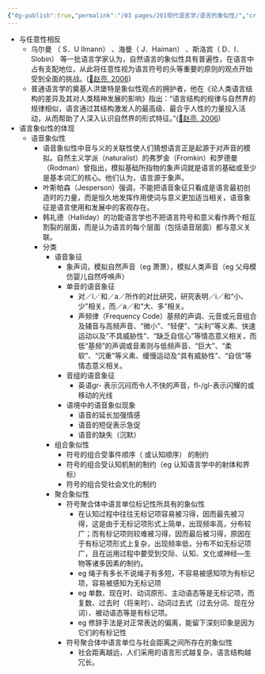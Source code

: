 ```yaml
---
{"dg-publish":true,"permalink":"/03 pages/201现代语言学/语言的象似性/","created":"2024-11-30T21:03:37.317+08:00","updated":"2025-03-02T15:15:50.013+08:00"}
---
```


- 与任意性相反
	- 乌尔曼 （ S．U llmann） 、海曼（ J．Haiman） 、斯洛宾（ D．I．Slobin） 等一批语言学家认为，自然语言的象似性具有普遍性，在语言中占有支配地位，从此将任意性视为语言符号的头等重要的原则的观点开始受到全面的挑战。([📖赵亮, 2006](zotero://open-pdf/library/items/4FQEY4RS?page=1&annotation=HJZELAXF))
	- 普通语言学的奠基人洪堡特是象似性观点的拥护者，他在《论人类语言结构的差异及其对人类精神发展的影响》指出：“语言结构的规律与自然界的规律相似，语言通过其结构激发人的最高级、最合乎人性的力量投入活动，从而帮助了人深入认识自然界的形式特征。”([📖赵亮, 2006](zotero://open-pdf/library/items/4FQEY4RS?page=1&annotation=VI44Y6N4))
- 语言象似性的体现
	- 语音象似性
		- 语音象似性中音与义的关联性使人们猜想语言正是起源于对声音的模拟。自然主义学派（naturalist）的弗罗金（Fromkin）和罗德曼（Rodman）曾指出，模拟基础所指物的象声词就是语言的基础或至少是基本词汇的核心。他们认为，语言源于象声。
		- 叶斯帕森（Jesperson）强调，不能把语音象征只看成是语言最初创造时的力量，而是恒久地发挥作用使词与意义更加适当相关，语音象征是语言使用和发展中的客观存在。
		- 韩礼德（Halliday）的功能语言学也不把语言符号和意义看作两个相互割裂的层面，而是认为语言的每个层面（包括语音层面）都与意义关联。
		- 分类
			- 语音象征
				- 象声词，模拟自然声音（eg 萧萧），模拟人类声音（eg 父母模仿婴儿自然呼唤声）
				- 单音的语音象征
					- 对／i／和／a／所作的对比研究，研究表明／i／和“小、少”相关，而／a／和“大、多”相关。
					- 声频律（Frequency Code）基频的声调、元音或元音组合及辅音与高频声音、“微小”、“轻便”、“尖利”等义素、快速运动以及“不具威胁性”、“缺乏自信心”等情态意义相关，而低“基频”的声调或音素则与低频声音、“巨大”、“柔软”、“沉重”等义素、缓慢运动及“具有威胁性”、“自信”等情态意义相关。
				- 音组的语音象征
					- 英语gr- 表示沉闷而令人不快的声音，fl-/gl-表示闪耀的或移动的光线
				- 语境中的语音象似现象
					- 语音的延长加强情感
					- 语音的短促表示急促
					- 语音的缺失（沉默）
			- 组合象似性
				- 符号的组合受事件顺序（ 或认知顺序） 的制约
				- 符号的组合受认知机制的制约（eg 认知语言学中的射体和界标）
				- 符号的组合受社会文化的制约
			- 聚合象似性
				- 符号聚合体中语言单位标记性所具有的象似性
					- 在认知过程中往往无标记项容易被习得，因而最先被习得，这是由于无标记项形式上简单，出现频率高，分布较广；而有标记项则较难被习得，因而最后被习得，原因在于有标记项形式上复杂，出现频率低，分布不如无标记项广，且在运用过程中要受到交际、认知、文化或神经—生物等诸多因素的制约。
					- eg 绳子有多长不说绳子有多短，不容易被感知项为有标记项，容易被感知为无标记项
					- eg 单数、现在时、动词原形、主动语态等是无标记项，而复数、过去时（将来时）、动词过去式（过去分词、现在分词）、被动语态等是有标记项。
					- eg 修辞手法是对正常表达的偏离，能留下深刻印象是因为它们的有标记性
				- 符号聚合体中语言单位与社会距离之间所存在的象似性
					- 社会距离越远，人们采用的语言形式越复杂，语言结构越冗长。